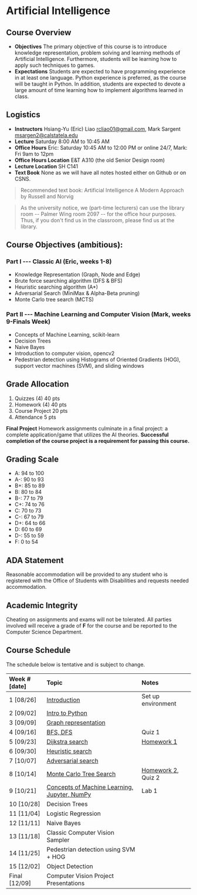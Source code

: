 # Artificial Intelligence

## Course Overview

- **Objectives** The primary objective of this course is to introduce knowledge representation, problem solving and learning methods of Artificial Intelligence. Furthermore, students will be learning how to apply such techniques to games.
- **Expectations** Students are expected to have programming experience in at least one language. Python experience is preferred, as the course will be taught in Python. In addition, students are expected to devote a large amount of time learning how to implement algorithms learned in class.

## Logistics

- **Instructors** Hsiang-Yu (Eric) Liao [rcliao01@gmail.com](mailto:rcliao01@gmail.com), Mark Sargent [msargen2@calstatela.edu](mailto:msargen2@calstatela.edu)
- **Lecture** Saturday 8:00 AM to 10:45 AM
- **Office Hours** Eric: Saturday 10:45 AM to 12:00 PM or online 24/7, Mark: Fri 9am to 12pm
- **Office Hours Location** E&T A310 (the old Senior Design room)
- **Lecture Location** SH C141
- **Text Book** None as we will have all notes hosted either on Github or on CSNS.

> Recommended text book: Artificial Intelligence A Modern Approach by Russell and Norvig

> As the university notice, we (part-time lecturers) can use the library room -- Palmer Wing room 2097 -- for the office hour purposes.
> Thus, if you don't find us in the classroom, please find us at the library.

## Course Objectives (ambitious): 

### Part I --- Classic AI (Eric, weeks 1-8)

* Knowledge Representation (Graph, Node and Edge)
* Brute force searching algorithm (DFS & BFS)
* Heuristic searching algorithm (A*)
* Adversarial Search (MiniMax & Alpha-Beta pruning)
* Monte Carlo tree search (MCTS)

### Part II --- Machine Learning and Computer Vision (Mark, weeks 9-Finals Week)

* Concepts of Machine Learning, scikit-learn
* Decision Trees
* Naive Bayes
* Introduction to computer vision, opencv2
* Pedestrian detection using Histograms of Oriented Gradients (HOG), support vector machines (SVM), and sliding windows

## Grade Allocation

1. Quizzes (4) 40 pts
2. Homework (4) 40 pts
3. Course Project 20 pts
4. Attendance 5 pts

**Final Project** Homework assignments culminate in a final project: a complete application/game that utilizes the AI theories. **Successful completion of the course project is a requirement for passing this course.**

## Grading Scale

* A: 94 to 100
* A-: 90 to 93
* B+: 85 to 89
* B: 80 to 84
* B-: 77 to 79
* C+: 74 to 76
* C: 70 to 73
* C-: 67 to 79
* D+: 64 to 66
* D: 60 to 69
* D-: 55 to 59
* F: 0 to 54

## ADA Statement

Reasonable accommodation will be provided to any student who is registered with the Office of Students with Disabilities and requests needed accommodation.

## Academic Integrity

Cheating on assignments and exams will not be tolerated. All parties involved will receive a grade of **F** for the course and be reported to the Computer Science Department.

## Course Schedule

The schedule below is tentative and is subject to change.

| Week # [date]      | Topic     | Notes |
| :----------------- | :-- | :-- |
| 1  [08/26]         | [Introduction][1] | Set up environment |
| 2  [09/02]         | [Intro to Python][2] |  |
| 3  [09/09]         | [Graph representation][3] |  |
| 4  [09/16]         | [BFS, DFS][4] | Quiz 1 |
| 5  [09/23]         | [Dijkstra search][5] | [Homework 1][10] |
| 6  [09/30]         | [Heuristic search][6] |  |
| 7  [10/07]         | [Adversarial search][7] |  |
| 8  [10/14]         | [Monte Carlo Tree Search][8] | [Homework 2][11], Quiz 2 |
| 9  [10/21]         | [Concepts of Machine Learning, Jupyter, NumPy][14]| Lab 1 |
| 10 [10/28]         | Decision Trees |  |
| 11 [11/04]         | Logistic Regression|  |
| 12 [11/11]         | Naive Bayes|  |
| 13 [11/18]         | Classic Computer Vision Sampler|  |
| 14 [11/25]         | Pedestrian detection using SVM + HOG|  |
| 15 [12/02]         | Object Detection|  |
| Final [12/09]      | Computer Vision Project Presentations|  |

[1]: notes/introduction.md
[2]: notes/python.md
[3]: notes/graph-representation.md
[4]: notes/search-algorithm.md
[5]: notes/dijkstra.md
[6]: notes/heuristic-search.md
[7]: notes/adversarial-search.md
[8]: notes/monte-carlo-tree-search.md
[9]: notes/project.md
[10]: notes/homeworks/homework1.md
[11]: notes/homeworks/homework2.md
[12]: notes/homeworks/homework3.md
[13]: notes/homeworks/homework4.md
[14]: notes/lecture_notes_week9_ML_overview.ipynb


